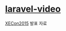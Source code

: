 # [laravel-video](https://yhbyun.github.io/laravel-video)

[XECon2015](https://xecon2015.xpressengine.com/) 발표 자료 


